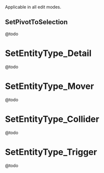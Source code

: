 Applicable in all edit modes.

## SetPivotToSelection
@todo

# SetEntityType_Detail
@todo

# SetEntityType_Mover
@todo

# SetEntityType_Collider
@todo

# SetEntityType_Trigger
@todo

